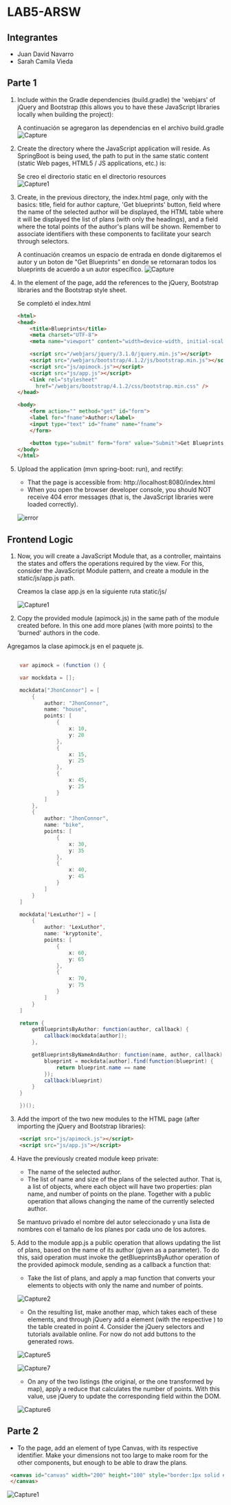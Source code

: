 # LAB5-ARSW

## Integrantes
- Juan David Navarro 
- Sarah Camila Vieda

## Parte 1 

1. Include within the Gradle dependencies (build.gradle) the 'webjars' of jQuery and Bootstrap (this allows you to have these JavaScript libraries locally when building the project):

    A continuación se agregaron las dependencias en el archivo build.gradle
    ![Capture](https://user-images.githubusercontent.com/48154086/75450555-0e89a400-593d-11ea-976c-5e75d7badbf9.PNG)
    
2. Create the directory where the JavaScript application will reside. As SpringBoot is being used, the path to put in the same static content (static Web pages, HTML5 / JS applications, etc.) is:

    Se creo el directorio static en el directorio resources  
    ![Capture1](https://user-images.githubusercontent.com/48154086/75450561-10ebfe00-593d-11ea-9bb4-4e29436c3b79.PNG)

3. Create, in the previous directory, the index.html page, only with the basics: title, field for author capture, 'Get blueprints' button, field where the name of the selected author will be displayed, the HTML table where it will be displayed the list of plans (with only the headings), and a field where the total points of the author's plans will be shown. Remember to associate identifiers with these components to facilitate your search through selectors.

    A continuación creamos un espacio de entrada en donde digitaremos el autor y un boton de "Get Blueprints" en donde se retornaran todos     los blueprints de acuerdo a un autor específico.
    ![Capture](https://user-images.githubusercontent.com/44879884/75451597-d2574300-593e-11ea-9f45-cfc7790dfd4e.PNG)

4. In the <head> element of the page, add the references to the jQuery, Bootstrap libraries and the Bootstrap style sheet.
    
    Se completó el index.html 
    
    ``` html
    <html>
    <head>
        <title>Blueprints</title>
        <meta charset="UTF-8">
        <meta name="viewport" content="width=device-width, initial-scale=1.0">

        <script src="/webjars/jquery/3.1.0/jquery.min.js"></script>
        <script src="/webjars/bootstrap/4.1.2/js/bootstrap.min.js"></script>
        <script src="js/apimock.js"></script>
        <script src="js/app.js"></script>
        <link rel="stylesheet"
          href="/webjars/bootstrap/4.1.2/css/bootstrap.min.css" />
    </head>

    <body>
        <form action="" method="get" id="form">
        <label for="fname">Author:</label>
        <input type="text" id="fname" name="fname">
        </form>

        <button type="submit" form="form" value="Submit">Get Blueprints</button>
    </body>
    </html>

    ```
    
5. Upload the application (mvn spring-boot: run), and rectify:
    - That the page is accessible from: http://localhost:8080/index.html
    - When you open the browser developer console, you should NOT receive 404 error messages (that is, the JavaScript libraries were loaded correctly).
    
    ![error](https://user-images.githubusercontent.com/44879884/75454564-9d99ba80-5943-11ea-9c7a-68c3d7638a44.PNG)
    
    
## Frontend Logic

1. Now, you will create a JavaScript Module that, as a controller, maintains the states and offers the operations required by the view. For this, consider the JavaScript Module pattern, and create a module in the static/js/app.js path.

    Creamos la clase app.js en la siguiente ruta static/js/

    ![Capture1](https://user-images.githubusercontent.com/44879884/75718146-6bb88900-5ca0-11ea-95c0-59e8e34887d7.PNG)

2. Copy the provided module (apimock.js) in the same path of the module created before. In this one add more planes (with more points) to the 'burned' authors in the code.

Agregamos la clase apimock.js en el paquete js.


``` java
    
    var apimock = (function () {

    var mockdata = [];

    mockdata["JhonConnor"] = [
        {
            author: "JhonConnor",
            name: "house",
            points: [
                {
                    x: 10,
                    y: 20
                },
                {
                    x: 15,
                    y: 25
                },
                {
                    x: 45,
                    y: 25
                }
            ]
        },
        {
            author: "JhonConnor",
            name: "bike",
            points: [
                {
                    x: 30,
                    y: 35
                },
                {
                    x: 40,
                    y: 45
                }
            ]
        }
    ]

    mockdata['LexLuthor'] = [
        {
            author: 'LexLuthor',
            name: 'kryptonite',
            points: [
                {
                    x: 60,
                    y: 65
                },
                {
                    x: 70,
                    y: 75
                }
            ]
        }
    ]

    return {
        getBlueprintsByAuthor: function(author, callback) {
            callback(mockdata[author]);
        },

        getBlueprintsByNameAndAuthor: function(name, author, callback) {
            blueprint = mockdata[author].find(function(blueprint) {
                return blueprint.name == name
            });
            callback(blueprint)
        }
    }

    })();
```
   
3. Add the import of the two new modules to the HTML page (after importing the jQuery and Bootstrap libraries):
``` html
    <script src="js/apimock.js"></script>
    <script src="js/app.js"></script>
```

4. Have the previously created module keep private:
    - The name of the selected author. 
    - The list of name and size of the plans of the selected author. That is, a list of objects, where each object will have two         properties: plan name, and number of points on the plane. Together with a public operation that allows changing the name of       the currently selected author.
    
    Se mantuvo privado el nombre del autor seleccionado y una lista de nombres con el tamaño de los planes por cada uno de los         autores.

5. Add to the module app.js a public operation that allows updating the list of plans, based on the name of its author (given as a parameter). To do this, said operation must invoke the getBlueprintsByAuthor operation of the provided apimock module, sending as a callback a function that:

    - Take the list of plans, and apply a map function that converts your elements to objects with only the name and number of points.
    
    ![Capture2](https://user-images.githubusercontent.com/44879884/75719858-850f0480-5ca3-11ea-8e1e-49a650aba24c.PNG)
    
    - On the resulting list, make another map, which takes each of these elements, and through jQuery add a  element (with the respective ) to the table created in point 4. Consider the jQuery selectors and tutorials available online. For now do not add buttons to the generated rows.
    
    ![Capture5](https://user-images.githubusercontent.com/44879884/75720093-dfa86080-5ca3-11ea-9c97-fa11f74271eb.PNG)
    
    ![Capture7](https://user-images.githubusercontent.com/44879884/75720227-1da58480-5ca4-11ea-82fa-149614bddafc.PNG)

    
    - On any of the two listings (the original, or the one transformed by map), apply a reduce that calculates the number of points. With this value, use jQuery to update the corresponding field within the DOM.
    
    ![Capture6](https://user-images.githubusercontent.com/44879884/75720095-e040f700-5ca3-11ea-980b-5e77aa08d467.PNG)
    
## Parte 2

   - To the page, add an element of type Canvas, with its respective identifier. Make your dimensions not too large to make room for the other components, but enough to be able to draw the plans.
   
   ``` html
    <canvas id="canvas" width="200" height="100" style="border:1px solid #000000;">
    </canvas>
   ```
   
   ![Capture1](https://user-images.githubusercontent.com/44879884/75790900-d10c8880-5d39-11ea-8b77-e0b139dc8278.PNG)

    
